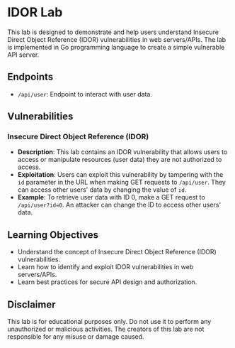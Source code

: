 # IDOR Lab

This lab is designed to demonstrate and help users understand Insecure Direct Object Reference (IDOR) vulnerabilities in web servers/APIs. The lab is implemented in Go programming language to create a simple vulnerable API server.


## Endpoints

- `/api/user`: Endpoint to interact with user data.

## Vulnerabilities

### Insecure Direct Object Reference (IDOR)

- **Description**: This lab contains an IDOR vulnerability that allows users to access or manipulate resources (user data) they are not authorized to access.
- **Exploitation**: Users can exploit this vulnerability by tampering with the `id` parameter in the URL when making GET requests to `/api/user`. They can access other users' data by changing the value of `id`.
- **Example**: To retrieve user data with ID 0, make a GET request to `/api/user?id=0`. An attacker can change the ID to access other users' data.

## Learning Objectives

- Understand the concept of Insecure Direct Object Reference (IDOR) vulnerabilities.
- Learn how to identify and exploit IDOR vulnerabilities in web servers/APIs.
- Learn best practices for secure API design and authorization.

## Disclaimer

This lab is for educational purposes only. Do not use it to perform any unauthorized or malicious activities. The creators of this lab are not responsible for any misuse or damage caused.
